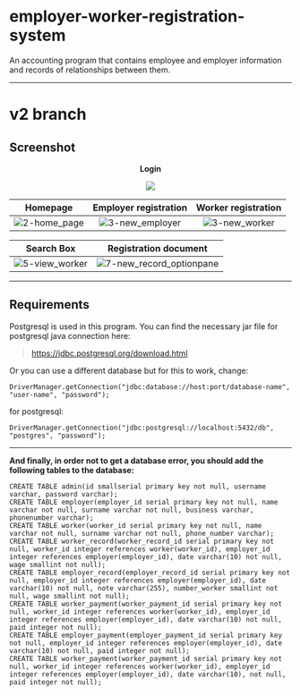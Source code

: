 # employer-worker-registration-system
An accounting program that contains employee and employer information and records of relationships between them.

---

# v2 branch
## Screenshot
<p align="center"><strong>Login</strong></p>
<p align="center"><img src="https://user-images.githubusercontent.com/71611710/157845415-c8f293df-5e1a-4ac5-a066-1971ee3ab6ae.png"></p>

| **Homepage**            | **Employer registration**|  **Worker registration**
:------------------------:|:------------------------:|:-------------------------:
![2-home_page](https://user-images.githubusercontent.com/71611710/157845986-0b99502d-ec6a-411c-999c-d37859dcf47e.png) | ![3-new_employer](https://user-images.githubusercontent.com/71611710/157849241-2a4ea23f-f195-4152-ab57-b2da20a1ea87.png)  |  ![3-new_worker](https://user-images.githubusercontent.com/71611710/157849850-5c6cfda1-05cd-4164-8287-474496cd189e.png)

| **Search Box**  | **Registration document**
:----------------:|:-------------------------:
![5-view_worker](https://user-images.githubusercontent.com/71611710/157850829-c03944a1-bd1b-41d6-875b-61f8d8ce4d62.png) | ![7-new_record_optionpane](https://user-images.githubusercontent.com/71611710/158039292-30c103d1-bdaa-4f3f-bd36-342815fd6efd.png)

---

## Requirements
Postgresql is used in this program. You can find the necessary jar file for postgresql java connection here:

> https://jdbc.postgresql.org/download.html

Or you can use a different database but for this to work, change:
```
DriverManager.getConnection("jdbc:database://host:port/database-name", "user-name", "password");
```
for postgresql:
```
DriverManager.getConnection("jdbc:postgresql://localhost:5432/db", "postgres", "password");
```
---

**And finally, in order not to get a database error, you should add the following tables to the database:**
```
CREATE TABLE admin(id smallserial primary key not null, username varchar, password varchar);
CREATE TABLE employer(employer_id serial primary key not null, name varchar not null, surname varchar not null, business varchar, phonenumber varchar);
CREATE TABLE worker(worker_id serial primary key not null, name varchar not null, surname varchar not null, phone_number varchar);
CREATE TABLE worker_record(worker_record_id serial primary key not null, worker_id integer references worker(worker_id), employer_id integer references employer(employer_id), date varchar(10) not null, wage smallint not null);
CREATE TABLE employer_record(employer_record_id serial primary key not null, employer_id integer references employer(employer_id), date varchar(10) not null, note varchar(255), number_worker smallint not null, wage smallint not null);
CREATE TABLE worker_payment(worker_payment_id serial primary key not null, worker_id integer references worker(worker_id), employer_id integer references employer(employer_id), date varchar(10) not null, paid integer not null);
CREATE TABLE employer_payment(employer_payment_id serial primary key not null, employer_id integer references employer(employer_id), date varchar(10) not null, paid integer not null);
CREATE TABLE worker_payment(worker_payment_id serial primary key not null, worker_id integer references worker(worker_id), employer_id integer references employer(employer_id), date varchar(10), not null, paid integer not null);
```

